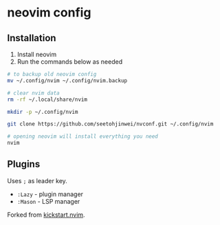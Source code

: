 # neovim config

## Installation

1. Install neovim
2. Run the commands below as needed

```sh
# to backup old neovim config
mv ~/.config/nvim ~/.config/nvim.backup

# clear nvim data
rm -rf ~/.local/share/nvim

mkdir -p ~/.config/nvim

git clone https://github.com/seetohjinwei/nvconf.git ~/.config/nvim

# opening neovim will install everything you need
nvim
```

## Plugins

Uses `;` as leader key.

- `:Lazy` - plugin manager
- `:Mason` - LSP manager

Forked from [kickstart.nvim](https://github.com/nvim-lua/kickstart.nvim).
